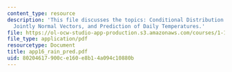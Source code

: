 ```yaml
---
content_type: resource
description: 'This file discusses the topics: Conditional Distribution Results for
  Jointly Normal Vectors, and Prediction of Daily Temperatures.'
file: https://ol-ocw-studio-app-production.s3.amazonaws.com/courses/1-151-probability-and-statistics-in-engineering-spring-2005/80204617900ce160e8b14a094c10880b_app16_rain_pred.pdf
file_type: application/pdf
resourcetype: Document
title: app16_rain_pred.pdf
uid: 80204617-900c-e160-e8b1-4a094c10880b
---
```

